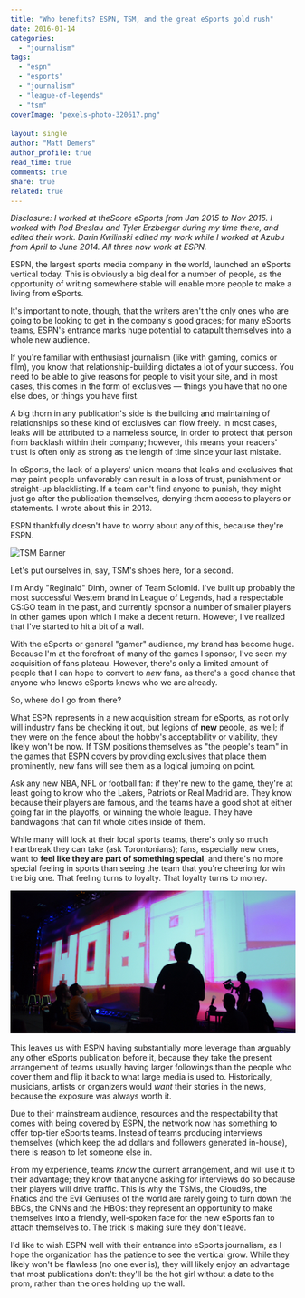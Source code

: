 ```yaml
---
title: "Who benefits? ESPN, TSM, and the great eSports gold rush"
date: 2016-01-14
categories: 
  - "journalism"
tags: 
  - "espn"
  - "esports"
  - "journalism"
  - "league-of-legends"
  - "tsm"
coverImage: "pexels-photo-320617.png"

layout: single
author: "Matt Demers"
author_profile: true
read_time: true
comments: true
share: true
related: true
---
```


_Disclosure: I worked at theScore eSports from Jan 2015 to Nov 2015. I worked with Rod Breslau and Tyler Erzberger during my time there, and edited their work. Darin Kwilinski edited my work while I worked at Azubu from April to June 2014. All three now work at ESPN._

ESPN, the largest sports media company in the world, launched an eSports vertical today. This is obviously a big deal for a number of people, as the opportunity of writing somewhere stable will enable more people to make a living from eSports.

It's important to note, though, that the writers aren't the only ones who are going to be looking to get in the company's good graces; for many eSports teams, ESPN's entrance marks huge potential to catapult themselves into a whole new audience.

If you're familiar with enthusiast journalism (like with gaming, comics or film), you know that relationship-building dictates a lot of your success. You need to be able to give reasons for people to visit your site, and in most cases, this comes in the form of exclusives — things you have that no one else does, or things you have first.

A big thorn in any publication's side is the building and maintaining of relationships so these kind of exclusives can flow freely. In most cases, leaks will be attributed to a nameless source, in order to protect that person from backlash within their company; however, this means your readers' trust is often only as strong as the length of time since your last mistake.

In eSports, the lack of a players' union means that leaks and exclusives that may paint people unfavorably can result in a loss of trust, punishment or straight-up blacklisting. If a team can't find anyone to punish, they might just go after the publication themselves, denying them access to players or statements. I wrote about this in 2013.

ESPN thankfully doesn't have to worry about any of this, because they're ESPN.

![TSM Banner](images/TSM_Banner.png)

Let's put ourselves in, say, TSM's shoes here, for a second.

I'm Andy "Reginald" Dinh, owner of Team Solomid. I've built up probably the most successful Western brand in League of Legends, had a respectable CS:GO team in the past, and currently sponsor a number of smaller players in other games upon which I make a decent return. However, I've realized that I've started to hit a bit of a wall.

With the eSports or general "gamer" audience, my brand has become huge. Because I'm at the forefront of many of the games I sponsor, I've seen my acquisition of fans plateau. However, there's only a limited amount of people that I can hope to convert to _new_ fans, as there's a good chance that anyone who knows eSports knows who we are already.

So, where do I go from there?

What ESPN represents in a new acquisition stream for eSports, as not only will industry fans be checking it out, but legions of **new** people, as well; if they were on the fence about the hobby's acceptability or viability, they likely won't be now. If TSM positions themselves as "the people's team" in the games that ESPN covers by providing exclusives that place them prominently, new fans will see them as a logical jumping on point.

Ask any new NBA, NFL or football fan: if they're new to the game, they're at least going to know who the Lakers, Patriots or Real Madrid are. They know because their players are famous, and the teams have a good shot at either going far in the playoffs, or winning the whole league. They have bandwagons that can fit whole cities inside of them.

While many will look at their local sports teams, there's only so much heartbreak they can take (ask Torontonians); fans, especially new ones, want to **feel like they are part of something special**, and there's no more special feeling in sports than seeing the team that you're cheering for win the big one. That feeling turns to loyalty. That loyalty turns to money.

![](/assets/images/wobble_banner.png)

This leaves us with ESPN having substantially more leverage than arguably any other eSports publication before it, because they take the present arrangement of teams usually having larger followings than the people who cover them and flip it back to what large media is used to. Historically, musicians, artists or organizers would _want_ their stories in the news, because the exposure was always worth it.

Due to their mainstream audience, resources and the respectability that comes with being covered by ESPN, the network now has something to offer top-tier eSports teams. Instead of teams producing interviews themselves (which keep the ad dollars and followers generated in-house), there is reason to let someone else in.

From my experience, teams _know_ the current arrangement, and will use it to their advantage; they know that anyone asking for interviews do so because their players will drive traffic. This is why the TSMs, the Cloud9s, the Fnatics and the Evil Geniuses of the world are rarely going to turn down the BBCs, the CNNs and the HBOs: they represent an opportunity to make themselves into a friendly, well-spoken face for the new eSports fan to attach themselves to. The trick is making sure they don't leave.

I'd like to wish ESPN well with their entrance into eSports journalism, as I hope the organization has the patience to see the vertical grow. While they likely won't be flawless (no one ever is), they will likely enjoy an advantage that most publications don't: they'll be the hot girl without a date to the prom, rather than the ones holding up the wall.
